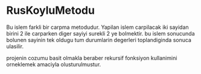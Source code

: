 # RusKoyluMetodu

Bu islem farkli bir carpma metodudur. Yapilan islem carpilacak iki sayidan birini 2 ile carparken diger sayiyi surekli 2 ye bolmektir. bu islem sonucunda bolunen sayinin tek oldugu tum durumlarin degerleri toplandiginda sonuca ulasilir.

projenin cozumu basit olmakla beraber rekursif fonksiyon kullanimini orneklemek amaciyla olusturulmustur.
